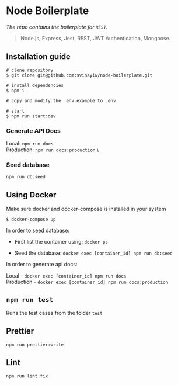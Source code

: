 # Node Boilerplate

_The repo contains the boilerplate for `REST`._

> Node.js, Express, Jest, REST, JWT Authentication, Mongoose.

## Installation guide

```
# clone repository
$ git clone git@github.com:svinayiw/node-boilerplate.git

# install dependencies
$ npm i

# copy and modify the .env.example to .env

# start
$ npm run start:dev
```

### Generate API Docs

Local: `npm run docs` \
Production: `npm run docs:production` \

### Seed database

`npm run db:seed`

## Using Docker

Make sure docker and docker-compose is installed in your system

```
$ docker-compose up

```

In order to seed database:

- First list the container using: `docker ps`

- Seed the database: `docker exec [container_id] npm run db:seed`

In order to generate api docs:

Local - `docker exec [container_id] npm run docs` \
Production - `docker exec [container_id] npm run docs:production`

## `npm run test`

Runs the test cases from the folder `test`

## Prettier

`npm run prettier:write`

## Lint

`npm run lint:fix`
